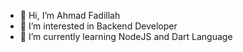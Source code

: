 - 👋 Hi, I’m Ahmad Fadillah
- 👀 I’m interested in Backend Developer
- 🌱 I’m currently learning NodeJS and Dart Language

<!---
afustrator/afustrator is a ✨ special ✨ repository because its `README.md` (this file) appears on your GitHub profile.
You can click the Preview link to take a look at your changes.
--->
